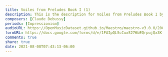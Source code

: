 ```yaml
---
title: Voiles from Preludes Book I (1)
description: This is the description for Voiles from Preludes Book I by Claude Debussy
composers: [Claude Debussy]
periods: [Impressionism]
audioURL: https://OpenMusicDataset.github.io/Maestro/maestro-v3.0.0/2008/MIDI-Unprocessed_07_R3_2008_01-05_ORIG_MID--AUDIO_07_R3_2008_wav--4.midi
formURL: https://docs.google.com/forms/d/e/1FAIpQLScCuxS276bEQrpujQx3K-CAK66oILdikQ0WwzoLIxsSZWFSFw/viewform
comments: true
share: true
date: 2021-08-08T07:43:13-06:00
---
```

